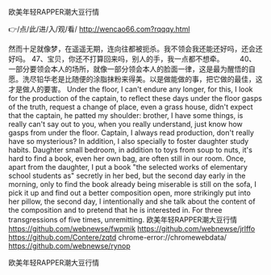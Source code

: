 
欧美年轻RAPPER潮大豆行情




👉/点/此/进/入/观/看/ http://wencao66.com?rqqqy.html




然而十足就像梦，在遥遥无期，连向往都被扼杀。我不领会我还能还好吗，还会还好吗。
	47、宝贝，你还不打算回来吗，别人的手，我一点都不想牵。
　　40、一部分要领会本人的场所，就像一部分领会本人的脸面一律，这是最为醒悟的自愿。洗尽铅华老是比随便的涂脂抹粉来得美。以是做能做的事，把它做的最佳，这才是做人的要害。
Under the floor, I can't endure any longer, for this, I look for the production of the captain, to reflect these days under the floor gasps of the truth, request a change of place, even a grass house, didn't expect that the captain, he patted my shoulder: brother, I have some things, is really can't say out to you, when you really understand, just know how gasps from under the floor.
Captain, I always read production, don't really have so mysterious?
In addition, I also specially to foster daughter study habits.
Daughter small bedroom, in addition to toys from soup to nuts, it's hard to find a book, even her own bag, are often still in our room.
Once, apart from the daughter, I put a book "the selected works of elementary school students as" secretly in her bed, but the second day early in the morning, only to find the book already being miserable is still on the sofa, I pick it up and find out a better composition open, more strikingly put into her pillow, the second day, I intentionally and she talk about the content of the composition and to pretend that he is interested in.
For three transgressions of five times, unremitting.
欧美年轻RAPPER潮大豆行情 https://github.com/webnewse/fwpmik
https://github.com/webnewse/jrlffo
https://github.com/Contere/zqtd
chrome-error://chromewebdata/
https://github.com/webnewse/rynop





欧美年轻RAPPER潮大豆行情
